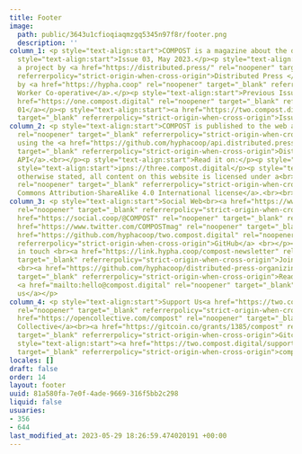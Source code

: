 ```yaml
---
title: Footer
image:
  path: public/3643u1cfioqiaqmzgq5345n97f8r/footer.png
  description: ''
column_1: <p style="text-align:start">COMPOST is a magazine about the digital commons.</p><p
  style="text-align:start">Issue 03, May 2023.</p><p style="text-align:start">We are
  a project by <a href="https://distributed.press/" rel="noopener" target="_blank"
  referrerpolicy="strict-origin-when-cross-origin">Distributed Press </a>and hosted
  by <a href="https://hypha.coop" rel="noopener" target="_blank" referrerpolicy="strict-origin-when-cross-origin">Hypha
  Worker Co-operative</a>.</p><p style="text-align:start">Previous Issues</p><p style="text-align:start"><a
  href="https://one.compost.digital" rel="noopener" target="_blank" referrerpolicy="strict-origin-when-cross-origin">Issue
  01</a></p><p style="text-align:start"><a href="https://two.compost.digital/" rel="noopener"
  target="_blank" referrerpolicy="strict-origin-when-cross-origin">Issue 02</a></p>
column_2: <p style="text-align:start">COMPOST is published to the web and <a href="https://getdweb.net/"
  rel="noopener" target="_blank" referrerpolicy="strict-origin-when-cross-origin">DWeb</a>
  using the <a href="https://github.com/hyphacoop/api.distributed.press" rel="noopener"
  target="_blank" referrerpolicy="strict-origin-when-cross-origin">Distributed Press
  API</a>.<br></p><p style="text-align:start">Read it on:</p><p style="text-align:start">https://three.compost.digital</p><p
  style="text-align:start">ipns://three.compost.digital</p><p style="text-align:start">Unless
  otherwise stated, all content on this website is licensed under a<br><a href="https://creativecommons.org/licenses/by-sa/4.0/"
  rel="noopener" target="_blank" referrerpolicy="strict-origin-when-cross-origin">Creative
  Commons Attribution-ShareAlike 4.0 International license</a>.<br><br><br><br><br></p>
column_3: <p style="text-align:start">Social Web<br><a href="https://www.are.na/compost/"
  rel="noopener" target="_blank" referrerpolicy="strict-origin-when-cross-origin">Are.na</a><br><a
  href="https://social.coop/@COMPOST" rel="noopener" target="_blank" referrerpolicy="strict-origin-when-cross-origin">Mastodon</a><br><a
  href="https://www.twitter.com/COMPOSTmag" rel="noopener" target="_blank" referrerpolicy="strict-origin-when-cross-origin">Twitter</a><br><a
  href="https://github.com/hyphacoop/two.compost.digital" rel="noopener" target="_blank"
  referrerpolicy="strict-origin-when-cross-origin">GitHub</a> <br></p><p style="text-align:start">Keep
  in touch <br><a href="https://link.hypha.coop/compost-newsletter" rel="noopener"
  target="_blank" referrerpolicy="strict-origin-when-cross-origin">Join our newsletter</a>
  <br><a href="https://github.com/hyphacoop/distributed-press-organizing/wiki" rel="noopener"
  target="_blank" referrerpolicy="strict-origin-when-cross-origin">Read our Wiki</a>
  <a href="mailto:hello@compost.digital" rel="noopener" target="_blank" referrerpolicy="strict-origin-when-cross-origin">Email
  us</a></p>
column_4: <p style="text-align:start">Support Us<a href="https://two.compost.digital/support-us/#web-monetization"
  rel="noopener" target="_blank" referrerpolicy="strict-origin-when-cross-origin"><br></a><a
  href="https://opencollective.com/compost" rel="noopener" target="_blank" referrerpolicy="strict-origin-when-cross-origin">Open
  Collective</a><br><a href="https://gitcoin.co/grants/1385/compost" rel="noopener"
  target="_blank" referrerpolicy="strict-origin-when-cross-origin">Gitcoin</a></p><p
  style="text-align:start"><a href="https://two.compost.digital/support-us/" rel="noopener"
  target="_blank" referrerpolicy="strict-origin-when-cross-origin">compostmag.eth</a></p>
locales: []
draft: false
order: 14
layout: footer
uuid: 81a580fa-7e0f-4ade-9669-316f5bb2c298
liquid: false
usuaries:
- 356
- 644
last_modified_at: 2023-05-29 18:26:59.474020191 +00:00
---
```


